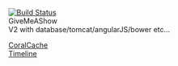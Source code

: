 [![Build Status](https://travis-ci.org/ogdabou/givemeashow.svg?branch=master)](https://travis-ci.org/ogdabou/givemeashow)  
GiveMeAShow  
V2 with database/tomcat/angularJS/bower etc...

[CoralCache](http://www.coralcdn.org/)  
[Timeline](http://visjs.org/#example)
